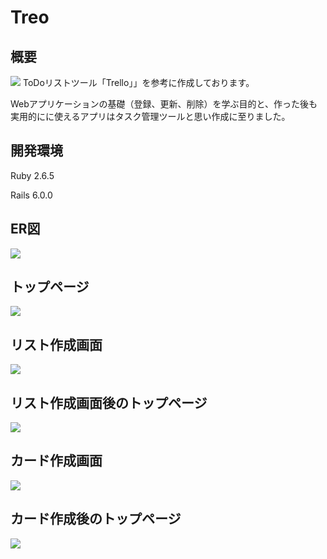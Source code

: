 # Treo

## 概要
![](https://i.gyazo.com/7939cb0b3f52dfc112a75294fbe4aba0.png)
ToDoリストツール「Trello」」を参考に作成しております。

Webアプリケーションの基礎（登録、更新、削除）を学ぶ目的と、作った後も実用的にに使えるアプリはタスク管理ツールと思い作成に至りました。


## 開発環境
Ruby 2.6.5

Rails 6.0.0

## ER図
![](https://i.gyazo.com/08e93dbf95c7be4a1566aa0caab652bf.png)

## トップページ
![](https://i.gyazo.com/23c32fb6afe017fd079d8046f4902a75.png)

## リスト作成画面
![](https://i.gyazo.com/6f1f920fe95a0189b4a24eaf12a00e4d.png)

## リスト作成画面後のトップページ
![](https://i.gyazo.com/5c508a950f9fec09065f26df1334ed27.png)

## カード作成画面
![](https://i.gyazo.com/b4293fca91c38b68c36aed08c9e359a1.png)

## カード作成後のトップページ
![](https://i.gyazo.com/45259faace435f9ea7ec7a86a766f28f.png)